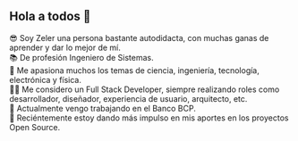 ## Hola a todos 👋

:sunglasses: Soy Zeler una persona bastante autodidacta, con muchas ganas de aprender y dar lo mejor de mí.\
:books: De profesión Ingeniero de Sistemas.\
:mag_right: Me apasiona muchos los temas de ciencia, ingeniería, tecnología, electrónica y física.\
:technologist: Me considero un Full Stack Developer, siempre realizando roles como desarrollador, diseñador, experiencia de usuario, arquitecto, etc.\
🔭 Actualmente vengo trabajando en el Banco BCP.\
:call_me_hand: Reciéntemente estoy dando más impulso en mis aportes en los proyectos Open Source.
